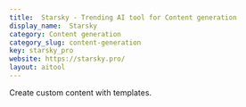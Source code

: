 ```yaml
---
title:  Starsky - Trending AI tool for Content generation
display_name:  Starsky
category: Content generation
category_slug: content-generation
key: starsky_pro
website: https://starsky.pro/
layout: aitool
---
```


Create custom content with templates.
